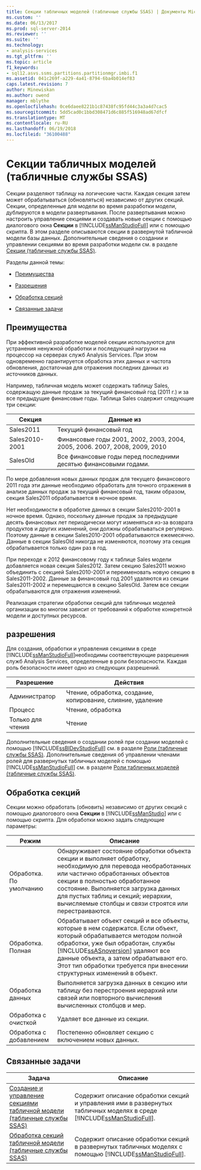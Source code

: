 ```yaml
---
title: Секции табличных моделей (табличные службы SSAS) | Документы Microsoft
ms.custom: ''
ms.date: 06/13/2017
ms.prod: sql-server-2014
ms.reviewer: ''
ms.suite: ''
ms.technology:
- analysis-services
ms.tgt_pltfrm: ''
ms.topic: article
f1_keywords:
- sql12.asvs.ssms.partitions.partitionmgr.imbi.f1
ms.assetid: 041c269f-a229-4a41-8794-6ba4b014ef83
caps.latest.revision: 7
author: Minewiskan
ms.author: owend
manager: mblythe
ms.openlocfilehash: 0ce6daee8221b1c87438fc95fd44c3a3a4d7cac5
ms.sourcegitcommit: 5dd5cad0c1bbd308471d6c885f516948ad67dfcf
ms.translationtype: MT
ms.contentlocale: ru-RU
ms.lasthandoff: 06/19/2018
ms.locfileid: "36100488"
---
```

# <a name="tabular-model-partitions-ssas-tabular"></a>Секции табличных моделей (табличные службы SSAS)
  Секции разделяют таблицу на логические части. Каждая секция затем может обрабатываться (обновляться) независимо от других секций. Секции, определенные для модели во время разработки модели, дублируются в модели развертывания. После развертывания можно настроить управление секциями и создавать новые секции с помощью диалогового окна **Секции** в [!INCLUDE[ssManStudioFull](../../includes/ssmanstudiofull-md.md)] или с помощью скрипта. В этом разделе описываются секции в развернутой табличной модели базы данных. Дополнительные сведения о создании и управлении секциями во время разработки модели см. в разделе [Секции (табличные службы SSAS)](partitions-ssas-tabular.md).  
  
 Разделы данной темы:  
  
-   [Преимущества](#bkmk_benefits)  
  
-   [Разрешения](#bkmk_permissions)  
  
-   [Обработка секций](#bkmk_process_partitions)  
  
-   [Связанные задачи](#bkmk_related_tasks)  
  
##  <a name="bkmk_benefits"></a> Преимущества  
 При эффективной разработке моделей секции используются для устранения ненужной обработки и последующей нагрузки на процессор на серверах служб Analysis Services. При этом одновременно гарантируется обработка этих данных и частота обновления, достаточная для отражения последних данных из источников данных.  
  
 Например, табличная модель может содержать таблицу Sales, содержащую данные продаж за текущий финансовый год (2011 г.) и за все предыдущие финансовые годы. Таблица Sales содержит следующие три секции:  
  
|Секция|Данные из|  
|---------------|---------------|  
|Sales2011|Текущий финансовый год|  
|Sales2010-2001|Финансовые годы 2001, 2002, 2003, 2004, 2005, 2006. 2007, 2008, 2009, 2010|  
|SalesOld|Все финансовые годы перед последними десятью финансовыми годами.|  
  
 По мере добавления новых данных продаж для текущего финансового 2011 года эти данные необходимо обработать для точного отражения в анализе данных продаж за текущий финансовый год, таким образом, секция Sales2011 обрабатывается в ночное время.  
  
 Нет необходимости в обработке данных в секции Sales2010-2001 в ночное время. Однако, поскольку данные продаж за предыдущие десять финансовых лет периодически могут изменяться из-за возврата продуктов и других изменений, они должны обрабатываться регулярно. Поэтому данные в секции Sales2010-2001 обрабатываются ежемесячно. Данные в секции SalesOld никогда не изменяются, поэтому эта секция обрабатывается только один раз в год.  
  
 При переходе к 2012 финансовому году к таблице Sales модели добавляется новая секция Sales2012. Затем секцию Sales2011 можно объединить с секцией Sales2010-2001 и переименовать новую секцию в Sales2011-2002. Данные за финансовый год 2001 удаляются из секции Sales2011-2002 и перемещаются в секцию SalesOld. Затем все секции обрабатываются для отражения изменений.  
  
 Реализация стратегии обработки секций для табличных моделей организации во многом зависит от требований к обработке конкретной модели и доступных ресурсов.  
  
##  <a name="bkmk_permissions"></a> разрешения  
 Для создания, обработки и управления секциями в среде [!INCLUDE[ssManStudioFull](../../includes/ssmanstudiofull-md.md)]необходимы соответствующие разрешения служб Analysis Services, определенные в роли безопасности. Каждая роль безопасности имеет одно из следующих разрешений.  
  
|Разрешение|Действия|  
|----------------|-------------|  
|Администратор|Чтение, обработка, создание, копирование, слияние, удаление|  
|Процесс|Чтение, обработка|  
|Только для чтения|Чтение|  
  
 Дополнительные сведения о создании ролей при создании моделей с помощью [!INCLUDE[ssBIDevStudioFull](../../includes/ssbidevstudiofull-md.md)] см. в разделе [Роли (табличные службы SSAS)](roles-ssas-tabular.md). Дополнительные сведения об управлении членами ролей для развернутых табличных моделей с помощью [!INCLUDE[ssManStudioFull](../../includes/ssmanstudiofull-md.md)] см. в разделе [Роли табличных моделей (табличные службы SSAS)](tabular-model-roles-ssas-tabular.md).  
  
##  <a name="bkmk_process_partitions"></a> Обработка секций  
 Секции можно обработать (обновить) независимо от других секций с помощью диалогового окна **Секции** в [!INCLUDE[ssManStudio](../../includes/ssmanstudio-md.md)] или с помощью скрипта. Для обработки можно задать следующие параметры:  
  
|Режим|Описание|  
|----------|-----------------|  
|Обработка. По умолчанию|Обнаруживает состояние обработки объекта секции и выполняет обработку, необходимую для перевода необработанных или частично обработанных объектов секции в полностью обработанное состояние. Выполняется загрузка данных для пустых таблиц и секций; иерархии, вычисляемые столбцы и связи строятся или перестраиваются.|  
|Обработка. Полная|Обрабатывает объект секций и все объекты, которые в нем содержатся. Если объект, который обрабатывается методом полной обработки, уже был обработан, службы [!INCLUDE[ssASnoversion](../../includes/ssasnoversion-md.md)] удаляют все данные объекта, а затем обрабатывают его. Этот тип обработки требуется при внесении структурных изменений в объект.|  
|Обработка данных|Выполняется загрузка данных в секцию или таблицу без перестроения иерархий или связей или повторного вычисления вычисленных столбцов и мер.|  
|Обработка с очисткой|Удаляет все данные из секции.|  
|Обработка с добавлением|Постепенно обновляет секцию с включением новых данных.|  
  
##  <a name="bkmk_related_tasks"></a> Связанные задачи  
  
|Задача|Описание|  
|----------|-----------------|  
|[Создание и управление секциями табличной модели &#40;табличные службы SSAS&#41;](create-and-manage-tabular-model-partitions-ssas-tabular.md)|Содержит описание обработки секций и управления ими в развернутых табличных моделях в среде [!INCLUDE[ssManStudioFull](../../includes/ssmanstudiofull-md.md)].|  
|[Обработка секций табличной модели &#40;табличные службы SSAS&#41;](process-tabular-model-partitions-ssas-tabular.md)|Содержит описание обработки секций в развернутых табличных моделях с помощью [!INCLUDE[ssManStudioFull](../../includes/ssmanstudiofull-md.md)].|  
  
  